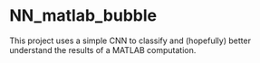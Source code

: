 # NN_matlab_bubble
This project uses a simple CNN to classify and (hopefully) better understand the results of a MATLAB computation.
